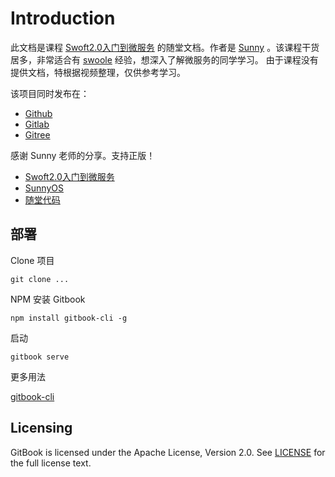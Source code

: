 # Introduction

此文档是课程 [Swoft2.0入门到微服务](https://study.163.com/course/introduction.htm?courseId=1006515006#/courseDetail?tab=1) 的随堂文档。作者是 [Sunny](http://www.sunnyos.com/)
。该课程干货居多，非常适合有 [swoole](https://www.swoole.com/) 经验，想深入了解微服务的同学学习。
由于课程没有提供文档，特根据视频整理，仅供参考学习。

该项目同时发布在：

- [Github](https://github.com/heshiweij/sunny-swoft-book)
- [Gitlab](https://git.lug.ustc.edu.cn/heshiweij/sunny-swoft-book)
- [Gitree](https://gitee.com/heshiweij/sunny-swoft-book)

感谢 Sunny 老师的分享。支持正版！

- [Swoft2.0入门到微服务](https://study.163.com/course/introduction.htm?courseId=1006515006)
- [SunnyOS](http://www.sunnyos.com/)
- [随堂代码](https://github.com/sunnyos/swoft2.0-course-code)

## 部署

Clone 项目

```$xslt
git clone ...
```

NPM 安装 Gitbook

```$xslt
npm install gitbook-cli -g
```

启动

```$xslt
gitbook serve
```

更多用法

[gitbook-cli](https://github.com/GitbookIO/gitbook-cli)

## Licensing

GitBook is licensed under the Apache License, Version 2.0. See [LICENSE](LICENSE) for the full license text.
